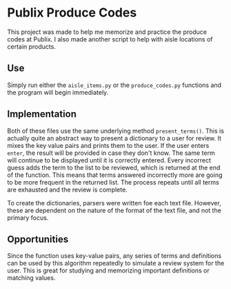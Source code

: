 # Publix Produce Codes

This project was made to help me memorize and practice the produce codes at Publix. I also made another script to help with aisle locations of certain products.

## Use

Simply run either the `aisle_items.py` or the `produce_codes.py` functions and the program will begin immediately.

## Implementation

Both of these files use the same underlying method `present_terms()`. This is actually quite an abstract way to present a dictionary to a user for review. It mixes the key value pairs and prints them to the user. If the user enters `enter`, the result will be provided in case they don't know. The same term will continue to be displayed until it is correctly entered. Every incorrect guess adds the term to the list to be reviewed, which is returned at the end of the function. This means that terms answered incorrectly more are going to be more frequent in the returned list. The process repeats until all terms are exhausted and the review is complete.

To create the dictionaries, parsers were written foe each text file. However, these are dependent on the nature of the format of the text file, and not the primary focus.

## Opportunities

Since the function uses key-value pairs, any series of terms and definitions can be used by this algorithm repeatedly to simulate a review system for the user. This is great for studying and memorizing important definitions or matching values.